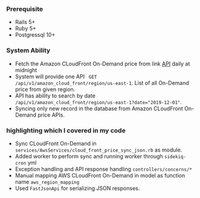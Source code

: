 ### Prerequisite

- Rails 5+
- Ruby 5+
- Postgressql 10+

### System Ability
- Fetch the  Amazon CLoudFront On-Demand price from link [API](https://pricing.us-east-1.amazonaws.com/offers/v1.0/aws/AmazonCloudFront/current/index.json) daily at midnight
- System will provide one API ``` GET /api/v1/amazon_cloud_front/region/us-east-1```. List of all On-Demand price from given region.
- API has ability to search by date ```/api/v1/amazon_cloud_front/region/us-east-1?date="2019-12-01"```. 
- Syncing only new record in the database from Amazon CLoudFront On-Demand price APIs.

### highlighting which I covered in my code 
- Sync CLoudFront On-Demand in ```services/AwsServices/cloud_front_price_sync_json.rb``` as module.
- Added worker to perform sync and running worker through ```sidekiq-cron``` yml 
- Exception handling and API response handling ```controllers/concerns/*```
- Manual mapping AWS CLoudFront On-Demand in model as function name ```aws_region_mapping```
- Used ```FastJsonApi``` for serializing JSON responses.
